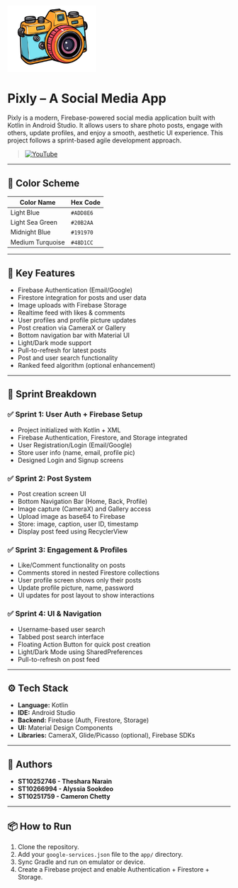
<img src="images/PixlyLogo.png" alt="Pixly Logo" width="200"/>

# Pixly – A Social Media App

Pixly is a modern, Firebase-powered social media application built with Kotlin in Android Studio. It allows users to share photo posts, engage with others, update profiles, and enjoy a smooth, aesthetic UI experience. This project follows a sprint-based agile development approach.

> [![YouTube](https://img.shields.io/badge/Demo%20Video-Watch%20on%20YouTube-red?logo=youtube&logoColor=white)](https://youtu.be/0lapF4DQPKQ?si=0DuU_6hfdBR5Tc93)

---

## 🎨 Color Scheme

| Color Name        | Hex Code   |
|-------------------|------------|
| Light Blue        | `#ADD8E6`  |
| Light Sea Green   | `#20B2AA`  |
| Midnight Blue     | `#191970`  |
| Medium Turquoise  | `#48D1CC`  |

---

## 🚀 Key Features

- Firebase Authentication (Email/Google)
- Firestore integration for posts and user data
- Image uploads with Firebase Storage
- Realtime feed with likes & comments
- User profiles and profile picture updates
- Post creation via CameraX or Gallery
- Bottom navigation bar with Material UI
- Light/Dark mode support
- Pull-to-refresh for latest posts
- Post and user search functionality
- Ranked feed algorithm (optional enhancement)

---

## 🧩 Sprint Breakdown

### ✅ Sprint 1: User Auth + Firebase Setup
- Project initialized with Kotlin + XML
- Firebase Authentication, Firestore, and Storage integrated
- User Registration/Login (Email/Google)
- Store user info (name, email, profile pic)
- Designed Login and Signup screens

### ✅ Sprint 2: Post System
- Post creation screen UI
- Bottom Navigation Bar (Home, Back, Profile)
- Image capture (CameraX) and Gallery access
- Upload image as base64 to Firebase
- Store: image, caption, user ID, timestamp
- Display post feed using RecyclerView

### ✅ Sprint 3: Engagement & Profiles
- Like/Comment functionality on posts
- Comments stored in nested Firestore collections
- User profile screen shows only their posts
- Update profile picture, name, password
- UI updates for post layout to show interactions

### ✅ Sprint 4: UI & Navigation
- Username-based user search
- Tabbed post search interface
- Floating Action Button for quick post creation
- Light/Dark Mode using SharedPreferences
- Pull-to-refresh on post feed

---

## ⚙️ Tech Stack

- **Language:** Kotlin
- **IDE:** Android Studio
- **Backend:** Firebase (Auth, Firestore, Storage)
- **UI:** Material Design Components
- **Libraries:** CameraX, Glide/Picasso (optional), Firebase SDKs

---

## 👥 Authors

- **ST10252746 - Theshara Narain**
- **ST10266994 - Alyssia Sookdeo**
- **ST10251759 - Cameron Chetty**

---

## 📦 How to Run

1. Clone the repository.
2. Add your `google-services.json` file to the `app/` directory.
3. Sync Gradle and run on emulator or device.
4. Create a Firebase project and enable Authentication + Firestore + Storage.
